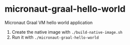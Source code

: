 # micronaut-graal-hello-world
Micronaut Graal VM hello world application

1. Create the native image with `./build-native-image.sh`
2. Run it with `./micronaut-graal-hello-world`
